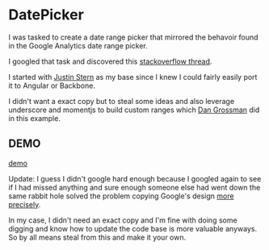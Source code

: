 # DatePicker

I was tasked to create a date range picker that mirrored the behavoir found in the Google Analytics date range picker. 

I googled that task and discovered this [stackoverflow thread](http://stackoverflow.com/questions/1971208/looking-for-a-good-date-range-picker-any-suggestions). 

I started with [Justin Stern](http://foxrunsoftware.github.com/DatePicker/) as my base since I knew I could fairly easily port it to Angular or Backbone. 

I didn't want a exact copy but to steal some ideas and also leverage underscore and momentjs to build custom ranges which [Dan Grossman](http://www.dangrossman.info/2012/08/20/a-date-range-picker-for-twitter-bootstrap/) did in this example.

## DEMO

[demo](http://headwinds.net/lab/daterangepicker/datepicker.html)

Update: I guess I didn't google hard enough because I googled again to see if I had missed anything and sure enough someone else had went down the same rabbit hole solved the problem copying Google's design [more precisely](https://github.com/petrkotek/DatePicker).

In my case, I didn't need an exact copy and I'm fine with doing some digging and know how to update the code base is more valuable anyways. So by all means steal from this and make it your own. 

